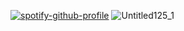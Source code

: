 [![spotify-github-profile](https://spotify-github-profile.kittinanx.com/api/view?uid=313yccpfjafogiz2etb2ruvncf6e&cover_image=true&theme=novatorem&show_offline=false&background_color=1c1c1c&interchange=true&bar_color=53b14f&bar_color_cover=true)](https://github.com/kittinan/spotify-github-profile)
![Untitled125_1](https://github.com/user-attachments/assets/10edd873-f060-4830-b88f-a95a047c7dca)
